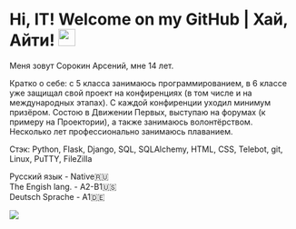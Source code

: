<h1>
  Hi, IT! Welcome on my GitHub | Хай, Айти!
  <img src="https://media.giphy.com/media/hvRJCLFzcasrR4ia7z/giphy.gif" width="30px"/>
</h1>
Меня зовут Сорокин Арсений, мне 14 лет. 

Кратко о себе: с 5 класса занимаюсь программированием, в 6 классе уже защищал свой проект на конфиренциях (в том числе и на международных этапах). С каждой конфиренции уходил минимум призёром. Состою в Движении Первых, выступаю на форумах (к примеру на Проектории), а также занимаюсь волонтёрством. Несколько лет профессионально занимаюсь плаванием.

Стэк: 
Python, Flask, Django, SQL, SQLAlchemy, HTML, CSS, Telebot, git, Linux, PuTTY, FileZilla

Русский язык - Native🇷🇺<br>
The Engish lang. - A2-B1🇺🇸<br>
Deutsch Sprache - A1🇩🇪<br>

<!--
**SorokinAI/SorokinAI** is a ✨ _special_ ✨ repository because its `README.md` (this file) appears on your GitHub profile.

Here are some ideas to get you started:

- 🔭 I’m currently working on ...
- 🌱 I’m currently learning ...
- 👯 I’m looking to collaborate on ...
- 🤔 I’m looking for help with ...
- 💬 Ask me about ...
- 📫 How to reach me: ...
- 😄 Pronouns: ...
- ⚡ Fun fact: ...
-->
<img src="https://cs1.htmlacademy.ru/blog/job/learning-path/a80e80ce969d079be0cadd58b2066f68.gif">

